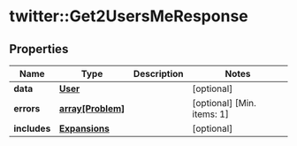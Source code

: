 # twitter::Get2UsersMeResponse


## Properties
Name | Type | Description | Notes
------------ | ------------- | ------------- | -------------
**data** | [**User**](User.md) |  | [optional] 
**errors** | [**array[Problem]**](Problem.md) |  | [optional] [Min. items: 1] 
**includes** | [**Expansions**](Expansions.md) |  | [optional] 


